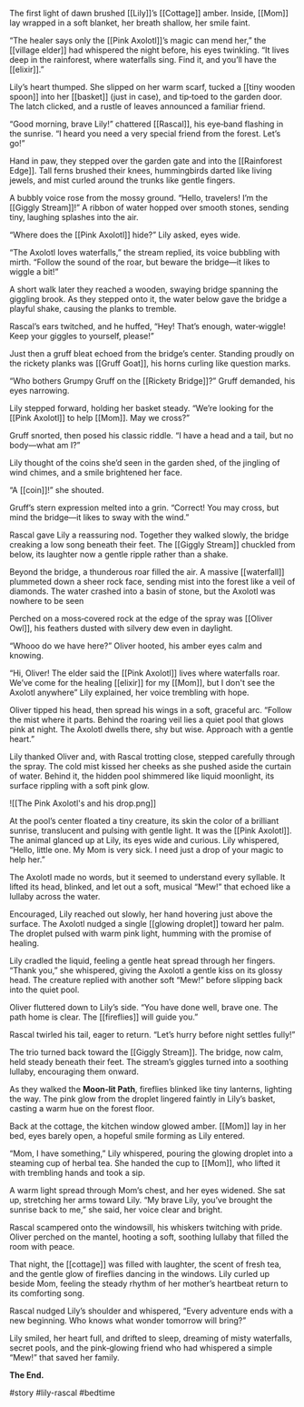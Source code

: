 
The first light of dawn brushed [[Lily]]’s [[Cottage]] amber. Inside, [[Mom]] lay wrapped in a soft blanket, her breath shallow, her smile faint.

“The healer says only the [[Pink Axolotl]]’s magic can mend her,” the [[village elder]] had whispered the night before, his eyes twinkling. “It lives deep in the rainforest, where waterfalls sing. Find it, and you’ll have the [[elixir]].”

Lily’s heart thumped. She slipped on her warm scarf, tucked a [[tiny wooden spoon]] into her [[basket]] (just in case), and tip‑toed to the garden door. The latch clicked, and a rustle of leaves announced a familiar friend.

“Good morning, brave Lily!” chattered [[Rascal]], his eye‑band flashing in the sunrise. “I heard you need a very special friend from the forest. Let’s go!”

Hand in paw, they stepped over the garden gate and into the [[Rainforest Edge]]. Tall ferns brushed their knees, hummingbirds darted like living jewels, and mist curled around the trunks like gentle fingers.

A bubbly voice rose from the mossy ground. “Hello, travelers! I’m the [[Giggly Stream]]!” A ribbon of water hopped over smooth stones, sending tiny, laughing splashes into the air.

“Where does the [[Pink Axolotl]] hide?” Lily asked, eyes wide.

“The Axolotl loves waterfalls,” the stream replied, its voice bubbling with mirth. “Follow the sound of the roar, but beware the bridge—it likes to wiggle a bit!”

A short walk later they reached a wooden, swaying bridge spanning the giggling brook. As they stepped onto it, the water below gave the bridge a playful shake, causing the planks to tremble.

Rascal’s ears twitched, and he huffed, “Hey! That’s enough, water‑wiggle! Keep your giggles to yourself, please!”

Just then a gruff bleat echoed from the bridge’s center. Standing proudly on the rickety planks was [[Gruff Goat]], his horns curling like question marks.

“Who bothers Grumpy Gruff on the [[Rickety Bridge]]?” Gruff demanded, his eyes narrowing.

Lily stepped forward, holding her basket steady. “We’re looking for the [[Pink Axolotl]] to help [[Mom]]. May we cross?”

Gruff snorted, then posed his classic riddle. “I have a head and a tail, but no body—what am I?”

Lily thought of the coins she’d seen in the garden shed, of the jingling of wind chimes, and a smile brightened her face.

“A [[coin]]!” she shouted.

Gruff’s stern expression melted into a grin. “Correct! You may cross, but mind the bridge—it likes to sway with the wind.”

Rascal gave Lily a reassuring nod. Together they walked slowly, the bridge creaking a low song beneath their feet. The [[Giggly Stream]] chuckled from below, its laughter now a gentle ripple rather than a shake.

Beyond the bridge, a thunderous roar filled the air. A massive [[waterfall]] plummeted down a sheer rock face, sending mist into the forest like a veil of diamonds. The water crashed into a basin of stone, but the Axolotl was nowhere to be seen

Perched on a moss‑covered rock at the edge of the spray was [[Oliver Owl]], his feathers dusted with silvery dew even in daylight.

“Whooo do we have here?” Oliver hooted, his amber eyes calm and knowing.

“Hi, Oliver! The elder said the [[Pink Axolotl]] lives where waterfalls roar. We’ve come for the healing [[elixir]] for my [[Mom]], but I don't see the Axolotl anywhere” Lily explained, her voice trembling with hope.

Oliver tipped his head, then spread his wings in a soft, graceful arc. “Follow the mist where it parts. Behind the roaring veil lies a quiet pool that glows pink at night. The Axolotl dwells there, shy but wise. Approach with a gentle heart.”

Lily thanked Oliver and, with Rascal trotting close, stepped carefully through the spray. The cold mist kissed her cheeks as she pushed aside the curtain of water. Behind it, the hidden pool shimmered like liquid moonlight, its surface rippling with a soft pink glow.

![[The Pink Axolotl's and his drop.png]]

At the pool’s center floated a tiny creature, its skin the color of a brilliant sunrise, translucent and pulsing with gentle light. It was the [[Pink Axolotl]]. The animal glanced up at Lily, its eyes wide and curious. Lily whispered, “Hello, little one. My Mom is very sick. I need just a drop of your magic to help her.”

The Axolotl made no words, but it seemed to understand every syllable. It lifted its head, blinked, and let out a soft, musical “Mew!” that echoed like a lullaby across the water.

Encouraged, Lily reached out slowly, her hand hovering just above the surface. The Axolotl nudged a single [[glowing droplet]] toward her palm. The droplet pulsed with warm pink light, humming with the promise of healing.

Lily cradled the liquid, feeling a gentle heat spread through her fingers. “Thank you,” she whispered, giving the Axolotl a gentle kiss on its glossy head. The creature replied with another soft “Mew!” before slipping back into the quiet pool.

Oliver fluttered down to Lily’s side. “You have done well, brave one. The path home is clear. The [[fireflies]] will guide you.”

Rascal twirled his tail, eager to return. “Let’s hurry before night settles fully!”

The trio turned back toward the [[Giggly Stream]]. The bridge, now calm, held steady beneath their feet. The stream’s giggles turned into a soothing lullaby, encouraging them onward.

As they walked the **Moon‑lit Path**, fireflies blinked like tiny lanterns, lighting the way. The pink glow from the droplet lingered faintly in Lily’s basket, casting a warm hue on the forest floor.

Back at the cottage, the kitchen window glowed amber. [[Mom]] lay in her bed, eyes barely open, a hopeful smile forming as Lily entered.

“Mom, I have something,” Lily whispered, pouring the glowing droplet into a steaming cup of herbal tea. She handed the cup to [[Mom]], who lifted it with trembling hands and took a sip.

A warm light spread through Mom’s chest, and her eyes widened. She sat up, stretching her arms toward Lily. “My brave Lily, you’ve brought the sunrise back to me,” she said, her voice clear and bright.

Rascal scampered onto the windowsill, his whiskers twitching with pride. Oliver perched on the mantel, hooting a soft, soothing lullaby that filled the room with peace.

That night, the [[cottage]] was filled with laughter, the scent of fresh tea, and the gentle glow of fireflies dancing in the windows. Lily curled up beside Mom, feeling the steady rhythm of her mother’s heartbeat return to its comforting song.

Rascal nudged Lily’s shoulder and whispered, “Every adventure ends with a new beginning. Who knows what wonder tomorrow will bring?”

Lily smiled, her heart full, and drifted to sleep, dreaming of misty waterfalls, secret pools, and the pink‑glowing friend who had whispered a simple “Mew!” that saved her family.

**The End.** 

#story #lily-rascal #bedtime 